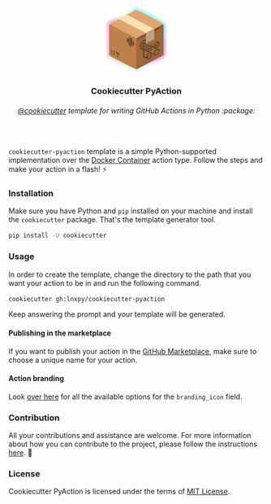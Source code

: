 <p align="center">
    <img src="assets/logo.svg" width="130">
    <h3 align="center">Cookiecutter PyAction</h3>
    <h6 align="center"><a href="https://github.com/cookiecutter">@cookiecutter</a> template for writing GitHub Actions in Python :package:</h6>
</p><br>

`cookiecutter-pyaction` template is a simple Python-supported implementation over the [Docker Container](https://docs.github.com/en/actions/creating-actions/creating-a-docker-container-action) action type. Follow the steps and make your action in a flash! :zap:

### Installation
Make sure you have Python and `pip` installed on your machine and install the `cookiecutter` package. That's the template generator tool.

```sh
pip install -U cookiecutter
```

### Usage
In order to create the template, change the directory to the path that you want your action to be in and run the following command.

```sh
cookiecutter gh:lnxpy/cookiecutter-pyaction
```

Keep answering the prompt and your template will be generated.

#### Publishing in the marketplace
If you want to publish your action in the [GitHub Marketplace](https://github.com/marketplace), make sure to choose a unique name for your action.

#### Action branding
Look [over here](https://docs.github.com/en/actions/creating-actions/metadata-syntax-for-github-actions#brandingicon) for all the available options for the `branding_icon` field.

### Contribution
All your contributions and assistance are welcome. For more information about how you can contribute to the project, please follow the instructions [here](CONTRIBUTING.md). :beers:

### License
Cookiecutter PyAction is licensed under the terms of [MIT License](LICENSE).
